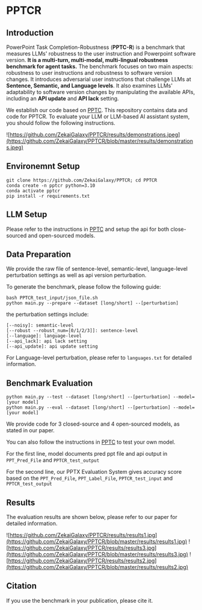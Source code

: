 # PPTCR

## Introduction

PowerPoint Task Completion-Robustness (**PPTC-R**) is a benchmark that measures LLMs' robustness to the user instruction and Powerpoint software version. **It is a multi-turn, multi-modal, multi-lingual robustness benchmark for agent tasks.** The benchmark focuses on two main aspects: robustness to user instructions and robustness to software version changes. It introduces adversarial user instructions that challenge LLMs at **Sentence, Semantic, and Language levels**. It also examines LLMs' adaptability to software version changes by manipulating the available APIs, including an **API update** and **API lack** setting.

We establish our code based on [PPTC](https://github.com/gydpku/PPTC). This repository contains data and code for PPTCR. To evaluate your LLM or LLM-based AI assistant system, you should follow the following instructions.

![https://github.com/ZekaiGalaxy/PPTCR/results/demonstrations.jpeg](https://github.com/ZekaiGalaxy/PPTCR/blob/master/results/demonstrations.jpeg)

## Environemnt Setup

```
git clone https://github.com/ZekaiGalaxy/PPTCR; cd PPTCR
conda create -n pptcr python=3.10
conda activate pptcr
pip install -r requirements.txt
```

## LLM Setup

Please refer to the instructions in [PPTC](https://github.com/gydpku/PPTC) and setup the api for both close-sourced and open-sourced models.

## Data Preparation

We provide the raw file of sentence-level, semantic-level, language-level perturbation settings as well as api version perturbation. 

To generate the benchmark, please follow the following guide:

```
bash PPTCR_test_input/json_file.sh
python main.py --prepare --dataset [long/short] --[perturbation]
```
the perturbation settings include:
```
[--noisy]: semantic-level
[--robust --robust_num=[0/1/2/3]]: sentence-level
[--language]: language-level
[--api_lack]: api lack setting
[--api_update]: api update setting
```
For Language-level perturbation, please refer to `languages.txt` for detailed information.

## Benchmark Evaluation
```
python main.py --test --dataset [long/short] --[perturbation] --model=[your model]
python main.py --eval --dataset [long/short] --[perturbation] --model=[your model]
```
We provide code for 3 closed-source and 4 open-sourced models, as stated in our paper. 

You can also follow the instructions in [PPTC](https://github.com/gydpku/PPTC) to test your own model.

For the first line, model documents pred ppt file and api output in `PPT_Pred_File` and `PPTCR_test_output`

For the second line, our PPTX Evaluation System gives accuracy score based on the `PPT_Pred_File`, `PPT_Label_File`, `PPTCR_test_input` and `PPTCR_test_output`

## Results

The evaluation results are shown below, please refer to our paper for detailed information.

![https://github.com/ZekaiGalaxy/PPTCR/results/results1.jpg](https://github.com/ZekaiGalaxy/PPTCR/blob/master/results/results1.jpg)
![https://github.com/ZekaiGalaxy/PPTCR/results/results3.jpg](https://github.com/ZekaiGalaxy/PPTCR/blob/master/results/results3.jpg)
![https://github.com/ZekaiGalaxy/PPTCR/results/results2.jpg](https://github.com/ZekaiGalaxy/PPTCR/blob/master/results/results2.jpg)

## Citation

If you use the benchmark in your publication, please cite it.

```
```



